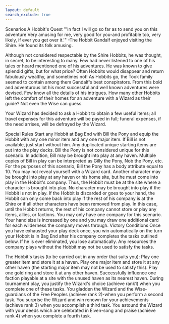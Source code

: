 ```yaml
---
layout: default
search_exclude: true
---
```


Scenarios
A Hobbit's Quest
"'In fact I will go so far as to send you on this adventure
Very amusing for me, very good for you-and profitable too, very likely,
if ever you get over it.'"
-The Hobbit
Gandalf enjoyed visiting the Shire. He found its folk amusing.

Although not considered respectable by the Shire Hobbits, he was thought, in secret, to be interesting to many. Few had never listened to one of his tales or heard mentioned one of his adventures. He was known to give splendid gifts, but for what price? Often Hobbits would disappear and return fabulously wealthy, and sometimes not! As Hobbits go, the Took family seemed to contain among them Gandalf's best conspirators. From this bold and adventurous lot his most successful and well known adventures were devised. Few know all the details of his intrigues. How many other Hobbits left the comfort of their homes for an adventure with a Wizard as their guide? Not even the Wise can guess.

Your Wizard has decided to ask a Hobbit to obtain a few useful items; all travel expenses for this adventure will be payed in full; funeral expenses, if the need arrises, will be defrayed by the Wizard.

Special Rules
Start any Hobbit at Bag End with Bill the Pony and equip the Hobbit with any one minor item and any one major item. If Bill is not available, just start without him. Any duplicated unique starting items are put into the play decks. Bill the Pony is not considered unique for this scenario. In addition, Bill may be brought into play at any haven. Multiple copies of Bill in play can be interpreted as Gilly the Pony, Nob the Pony, etc.
For the purposes of this scenario, Bill the Pony has a body attribute equal to 10.
You may not reveal yourself with a Wizard card.
Another character may be brought into play at any haven or his home site, but he must come into play in the Hobbit's company. Thus, the Hobbit must be at the site where a character is brought into play. No character may be brought into play if the Hobbit is not in play.
If the Hobbit is discarded or goes to your hand, the Hobbit can only come back into play if the rest of his company is at the Shire or if all other characters have been removed from play. In this case, until the Hobbit returns, the rest of his company cannot store or play any items, allies, or factions.
You may only have one company for this scenario.
Your hand size is increased by one and you may draw one additional card for each wilderness the company moves through.
Victory Conditions
Once you have exhausted your play deck once, you win automatically on the turn your Hobbit is in Bag End after his company completes the tasks outlined below. If he is ever eliminated, you lose automatically. Any resources the company plays without the Hobbit may not be used to satisfy the tasks.

The Hobbit's tasks (to be carried out in any order that suits you):
Play one greater item and store it at a haven.
Play one major item and store it at any other haven (the starting major item may not be used to satisfy this).
Play one gold ring and store it at any other haven.
Successfully influence one faction playable at a site with the unused haven as its nearest haven.
During tournament play, you justify the Wizard's choice (achieve rank1) when you complete one of these tasks. You gladden the Wizard and the Wise-guardians of the Free Peoples (achieve rank 2)-when you perform a second task. You surprise the Wizard and win renown for your achievements (achieve rank 3) when you accomplish a third task. You astound the Wizard with your deeds which are celebrated in Elven-song and praise (achieve rank 4) when you complete a fourth task.

